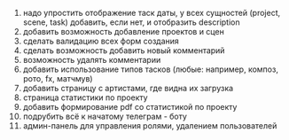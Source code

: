 1. надо упростить отображение таск даты, у всех сущностей (project, scene, task) добавить, если нет, и отобразить description
2. добавить возможность добавление проектов и сцен
3. сделать валидацию всех форм создания
4. сделать возможность добавить новый комментарий
5. возможность удалять комментарии
6. добавить использование типов тасков (любые: например, композ, рото, fx, матчмув)
7. добавить страницу с артистами, где видна их загрузка
8. страница статистики по проекту
9. добавить формирование pdf со статистикой по проекту
10. подрубить всё к начатому телеграм - боту
11. админ-панель для управления ролями, удалением пользователей
